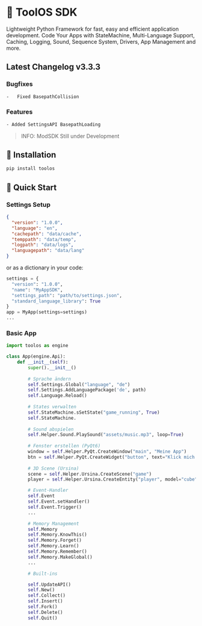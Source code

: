 # 🚀 ToolOS SDK

Lightweight Python Framework for fast, easy and efficient application development.
Code Your Apps with StateMachine, Multi-Language Support, Caching, Logging, Sound, Sequence System, Drivers, App Management and more.



## Latest Changelog  **v3.3.3**

### Bugfixes
```bash
-   Fixed BasepathCollision
```
### Features
```bash
- Added SettingsAPI BasepathLoading
```
> INFO: ModSDK Still under Development
## 🔧 Installation

```bash
pip install toolos
```

## 🎯 Quick Start

### Settings Setup

```json
{
  "version": "1.0.0",
  "language": "en",
  "cachepath": "data/cache",
  "temppath": "data/temp",
  "logpath": "data/logs",
  "languagepath": "data/lang"
}
```
or as a dictionary in your code:
```python
settings = {
  "version": "1.0.0",
  "name": "MyAppSDK",
  "settings_path": "path/to/settings.json",
  "standard_language_library": True
}
app = MyApp(settings=settings)
...
```

### Basic App
```python
import toolos as engine

class App(engine.Api):
    def __init__(self):
        super().__init__()
        
        # Sprache ändern
        self.Settings.Global("language", "de")
        self.Settings.AddLanguagePackage('de', path)
        self.Language.Reload()
        
        # States verwalten
        self.StateMachine.sSetState("game_running", True)
        self.StateMachine.
        
        # Sound abspielen
        self.Helper.Sound.PlaySound("assets/music.mp3", loop=True)
        
        # Fenster erstellen (PyQt6)
        window = self.Helper.PyQt.CreateWindow("main", "Meine App")
        btn = self.Helper.PyQt.CreateWidget("button", text="Klick mich!")
        
        # 3D Scene (Ursina)
        scene = self.Helper.Ursina.CreateScene("game")
        player = self.Helper.Ursina.CreateEntity("player", model="cube")

        # Event-Handler
        self.Event
        self.Event.setHandler()
        self.Event.Trigger()
        ...

        # Memory Management
        self.Memory
        self.Memory.KnowThis()
        self.Memory.Forget()
        self.Memory.Learn()
        self.Memory.Remember()
        self.Memory.MakeGlobal()
        ...

        # Built-ins

        self.UpdateAPI()
        self.New()
        self.Collect()
        self.Insert()
        self.Fork()
        self.Delete()
        self.Quit()


```

